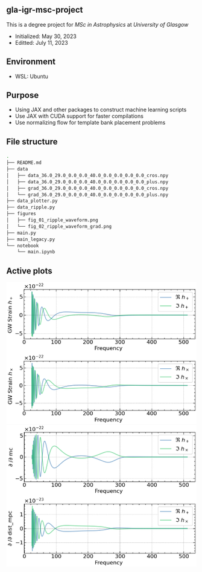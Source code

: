 ## gla-igr-msc-project
This is a degree project for *MSc in Astrophysics* at *University of Glasgow*
- Initialized: May 30, 2023
- Editted: July 11, 2023

## Environment
- WSL: Ubuntu

## Purpose
- Using JAX and other packages to construct machine learning scripts
- Use JAX with CUDA support for faster compilations
- Use normalizing flow for template bank placement problems

## File structure
```bash
.
├── README.md
├── data
│   ├── data_36.0_29.0_0.0_0.0_40.0_0.0_0.0_0.0_0.0_cros.npy
│   ├── data_36.0_29.0_0.0_0.0_40.0_0.0_0.0_0.0_0.0_plus.npy
│   ├── grad_36.0_29.0_0.0_0.0_40.0_0.0_0.0_0.0_0.0_cros.npy
│   └── grad_36.0_29.0_0.0_0.0_40.0_0.0_0.0_0.0_0.0_plus.npy
├── data_plotter.py
├── data_ripple.py
├── figures
│   ├── fig_01_ripple_waveform.png
│   └── fig_02_ripple_waveform_grad.png
├── main.py
├── main_legacy.py
└── notebook
    └── main.ipynb
```

## Active plots
![GW170817 waveform](./figures/fig_01_ripple_waveform.png)
![Gradient plot](./figures/fig_02_ripple_waveform_grad.png)